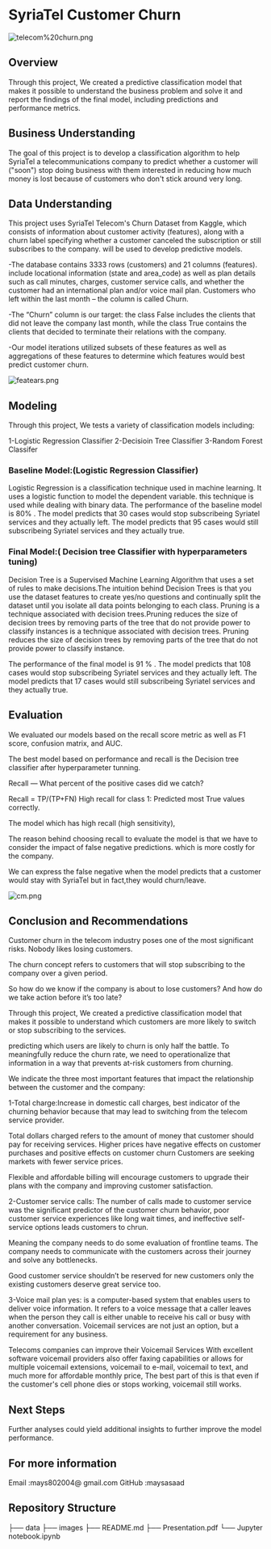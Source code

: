 # SyriaTel Customer Churn

![telecom%20churn.png](telecom%20churn.png)


## Overview

Through this project, We created a predictive classification model that makes it possible to understand the business problem and solve it and report the findings of the final model, including predictions and performance metrics.

## Business Understanding

The goal of this project is to develop a classification algorithm to help SyriaTel a telecommunications company to predict whether a customer will ("soon") stop doing business with them interested in reducing how much money is lost because of customers who don't stick around very long.

## Data Understanding

This project uses SyriaTel Telecom's Churn Dataset from Kaggle, which consists of information about customer activity (features), along with a churn label specifying whether a customer canceled the subscription or still subscribes to the company. will be used to develop predictive models.

-The database contains 3333 rows (customers) and 21 columns (features). include locational information (state and area_code) as well as plan details such as call minutes, charges, customer service calls, and whether the customer had an international plan and/or voice mail plan. Customers who left within the last month – the column is called Churn.

-The “Churn” column is our target: the class False includes the clients that did not leave the company last month, while the class True contains the clients that decided to terminate their relations with the company.

-Our model iterations utilized subsets of these features as well as aggregations of these features to determine which features would best predict customer churn.

![featears.png](featears.png )



## Modeling

Through this project, We tests a variety of classification models including:

1-Logistic Regression Classifier
2-Decisioin Tree Classifier
3-Random Forest Classifer

### Baseline Model:(Logistic Regression Classifier)

Logistic Regression is a classification technique used in machine learning. It uses a logistic function to model the dependent variable. this technique is used while dealing with binary data.
The performance of the baseline model is 80%  .
The model predicts that 30 cases would stop subscribeing Syriatel services and they actually left.
The model predicts  that 95 cases would still subscribeing Syriatel services and they actually true.

### Final Model:( Decision tree Classifier with hyperparameters tuning)

Decision Tree is a Supervised Machine Learning Algorithm that uses a set of rules to make decisions.The intuition behind Decision Trees is that you use the dataset features to create yes/no questions and continually split the dataset until you isolate all data points belonging to each class.
Pruning is a technique associated with decision trees.Pruning reduces the size of decision trees by removing parts of the tree that do not provide power to classify instances  is a technique associated with decision trees. Pruning reduces the size of decision trees by removing parts of the tree that do not provide power to classify instance.

The performance of the final model is  91 %  .
The model predicts that 108 cases would stop subscribeing Syriatel services and they actually left.
The model predicts  that 17 cases would still subscribeing Syriatel services and they actually true.


## Evaluation

We evaluated our models based on the recall score metric as well as F1 score, confusion matrix, and AUC.

The best model based on performance and recall is the Decision tree classifier after hyperparameter tunning.

Recall — What percent of the positive cases did we catch?

Recall = TP/(TP+FN) High recall for class 1: Predicted most True values correctly.

The model which has high recall (high sensitivity),

The reason behind choosing recall to evaluate the model is that we have to consider the impact of false negative predictions. which is more costly for the company.

We can express the false negative when the model predicts that a customer would stay with SyriaTel but in fact,they would churn/leave. 

![cm.png](cm.png)


## Conclusion and Recommendations

Customer churn in the telecom industry poses one of the most significant risks. Nobody likes losing customers.

The churn concept refers to customers that will stop subscribing to the company over a given period.

So how do we know if the company is about to lose customers? And how do we take action before it’s too late?

Through this project, We created a predictive classification model that makes it possible to understand which customers are more likely to switch or stop subscribing to the services.

predicting which users are likely to churn is only half the battle. To meaningfully reduce the churn rate, we need to operationalize that information in a way that prevents at-risk customers from churning.

We indicate the three most important features that impact the relationship between the customer and the company:

1-Total charge:Increase in domestic call charges, best indicator of the churning behavior because that may lead to switching from the telecom service provider.

Total dollars charged refers to the amount of money that customer should pay for receiving services. Higher prices have negative effects on customer purchases and positive effects on customer churn Customers are seeking markets with fewer service prices.

Flexible and affordable billing will encourage customers to upgrade their plans with the company and improving customer satisfaction.

2-Customer service calls: The number of calls made to customer service was the significant predictor of the customer churn behavior, poor customer service experiences like long wait times, and ineffective self-service options leads customers to chrun.

Meaning the company needs to do some evaluation of frontline teams. The company needs to communicate with the customers across their journey and solve any bottlenecks.

Good customer service shouldn’t be reserved for new customers only the existing customers deserve great service too.

3-Voice mail plan yes: is a computer-based system that enables users to deliver voice information. It refers to a voice message that a caller leaves when the person they call is either unable to receive his call or busy with another conversation. Voicemail services are not just an option, but a requirement for any business.

Telecoms companies can improve their Voicemail Services With excellent software voicemail providers also offer faxing capabilities or allows for multiple voicemail extensions, voicemail to e-mail, voicemail to text, and much more for affordable monthly price, The best part of this is that even if the customer's cell phone dies or stops working, voicemail still works.

## Next Steps

Further analyses could yield additional insights to further improve the model performance.

## For more information

Email :mays802004@ gmail.com 
GitHub :maysasaad

## Repository Structure

├── data ├── images ├── README.md ├── Presentation.pdf └── Jupyter notebook.ipynb
